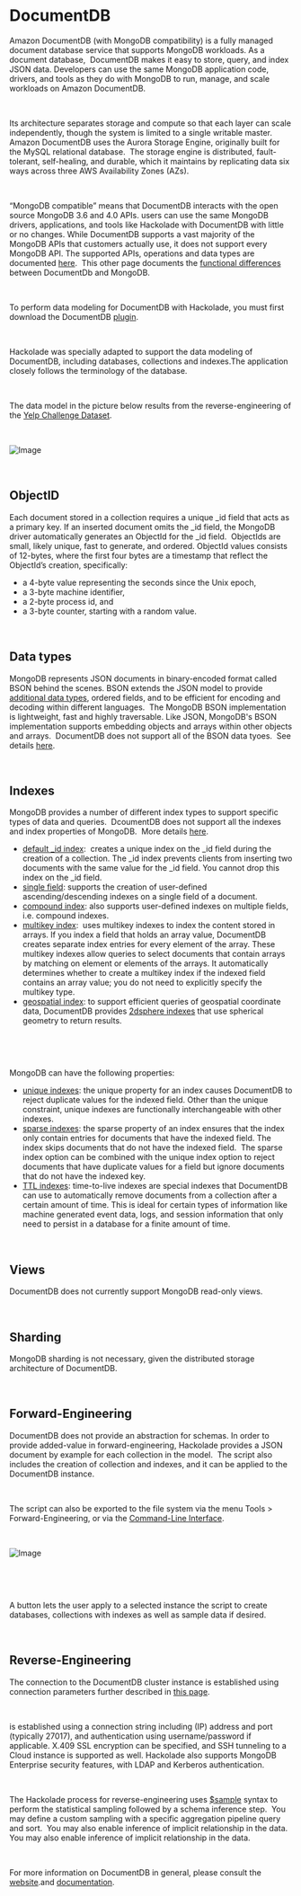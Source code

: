 # DocumentDB

Amazon DocumentDB (with MongoDB compatibility) is a fully managed document database service that supports MongoDB workloads. As a document database,&nbsp; DocumentDB makes it easy to store, query, and index JSON data. Developers can use the same MongoDB application code, drivers, and tools as they do with MongoDB to run, manage, and scale workloads on Amazon DocumentDB.

&nbsp;

Its architecture separates storage and compute so that each layer can scale independently, though the system is limited to a single writable master. Amazon DocumentDB uses the Aurora Storage Engine, originally built for the MySQL relational database.&nbsp; The storage engine is distributed, fault-tolerant, self-healing, and durable, which it maintains by replicating data six ways across three AWS Availability Zones (AZs).&nbsp;

&nbsp;

“MongoDB compatible” means that DocumentDB interacts with the open source MongoDB 3.6 and 4.0 APIs. users can use the same MongoDB drivers, applications, and tools like Hackolade with DocumentDB with little or no changes. While DocumentDB supports a vast majority of the MongoDB APIs that customers actually use, it does not support every MongoDB API. The supported APIs, operations and data types are documented [here](<https://docs.aws.amazon.com/documentdb/latest/developerguide/mongo-apis.html> "target=\"\_blank\"").&nbsp; This other page documents the [functional differences ](<https://docs.aws.amazon.com/documentdb/latest/developerguide/mongo-apis.html> "target=\"\_blank\"")between DocumentDb and MongoDB.

&nbsp;

To perform data modeling for DocumentDB with Hackolade, you must first download the DocumentDB [plugin](<https://hackolade.com/help/DownloadadditionalDBtargetplugin.html> "target=\"\_blank\"").  

&nbsp;

Hackolade was specially adapted to support the data modeling of DocumentDB, including databases, collections and indexes.The application closely follows the terminology of the database.

&nbsp;

The data model in the picture below results from the reverse-engineering of the [Yelp Challenge Dataset](<https://www.kaggle.com/yelp-dataset/yelp-dataset> "target=\"\_blank\"").

&nbsp;

![Image](<lib/DocumentDB%20workspace.png>)

&nbsp;

## ObjectID

Each document stored in a collection requires a unique \_id field that acts as a primary key. If an inserted document omits the \_id field, the MongoDB driver automatically generates an ObjectId for the \_id field.&nbsp; ObjectIds are small, likely unique, fast to generate, and ordered. ObjectId values consists of 12-bytes, where the first four bytes are a timestamp that reflect the ObjectId’s creation, specifically:

* a 4-byte value representing the seconds since the Unix epoch,
* a 3-byte machine identifier,
* a 2-byte process id, and
* a 3-byte counter, starting with a random value.

&nbsp;

## Data types

MongoDB represents JSON documents in binary-encoded format called BSON behind the scenes. BSON extends the JSON model to provide [additional data types](<https://docs.mongodb.com/manual/reference/bson-types/> "target=\"\_blank\""), ordered fields, and to be efficient for encoding and decoding within different languages.&nbsp; The MongoDB BSON implementation is lightweight, fast and highly traversable. Like JSON, MongoDB's BSON implementation supports embedding objects and arrays within other objects and arrays.&nbsp; DocumentDB does not support all of the BSON data tyoes.&nbsp; See details [here](<https://docs.aws.amazon.com/documentdb/latest/developerguide/mongo-apis.html#mongo-apis-data-types> "target=\"\_blank\"").

&nbsp;

## Indexes

MongoDB provides a number of different index types to support specific types of data and queries.&nbsp; DcoumentDB does not support all the indexes and index properties of MongoDB.&nbsp; More details [here](<https://docs.aws.amazon.com/documentdb/latest/developerguide/mongo-apis.html#mongo-apis-index>).

* [default \_id index](<https://docs.mongodb.com/manual/core/document/#document-id-field> "target=\"\_blank\""):&nbsp; creates a unique index on the \_id field during the creation of a collection. The \_id index prevents clients from inserting two documents with the same value for the \_id field. You cannot drop this index on the \_id field.
* [single field](<https://docs.mongodb.com/manual/core/index-single/> "target=\"\_blank\""): supports the creation of user-defined ascending/descending indexes on a single field of a document.
* [compound index](<https://docs.mongodb.com/manual/core/index-compound/> "target=\"\_blank\""): also supports user-defined indexes on multiple fields, i.e. compound indexes.
* [multikey index](<https://docs.mongodb.com/manual/core/index-multikey/> "target=\"\_blank\""):&nbsp; uses multikey indexes to index the content stored in arrays. If you index a field that holds an array value, DocumentDB creates separate index entries for every element of the array. These multikey indexes allow queries to select documents that contain arrays by matching on element or elements of the arrays. It automatically determines whether to create a multikey index if the indexed field contains an array value; you do not need to explicitly specify the multikey type.
* [geospatial index](<https://docs.mongodb.com/manual/core/geospatial-indexes/> "target=\"\_blank\""): to support efficient queries of geospatial coordinate data, DocumentDB provides [2dsphere indexes](<https://docs.mongodb.com/manual/core/2dsphere/> "target=\"\_blank\"") that use spherical geometry to return results.

&nbsp;

&nbsp;

MongoDB can have the following properties:

* [unique indexes](<https://docs.mongodb.com/manual/core/index-unique/> "target=\"\_blank\""): the unique property for an index causes DocumentDB to reject duplicate values for the indexed field. Other than the unique constraint, unique indexes are functionally interchangeable with other indexes.
* [sparse indexes](<https://docs.mongodb.com/manual/core/index-sparse/> "target=\"\_blank\""): the sparse property of an index ensures that the index only contain entries for documents that have the indexed field. The index skips documents that do not have the indexed field.&nbsp; The sparse index option can be combined with the unique index option to reject documents that have duplicate values for a field but ignore documents that do not have the indexed key.
* [TTL indexes](<https://docs.mongodb.com/manual/core/index-ttl/> "target=\"\_blank\""): time-to-live indexes are special indexes that DocumentDB can use to automatically remove documents from a collection after a certain amount of time. This is ideal for certain types of information like machine generated event data, logs, and session information that only need to persist in a database for a finite amount of time.

&nbsp;

## Views

DocumentDB does not currently support MongoDB read-only views.

&nbsp;

## Sharding

MongoDB sharding is not necessary, given the distributed storage architecture of DocumentDB.

&nbsp;

## Forward-Engineering

DocumentDB does not provide an abstraction for schemas. In order to provide added-value in forward-engineering, Hackolade provides a JSON document by example for each collection in the model.&nbsp; The script also includes the creation of collection and indexes, and it can be applied to the DocumentDB instance.&nbsp;

&nbsp;

The script can also be exported to the file system via the menu Tools \> Forward-Engineering, or via the [Command-Line Interface](<CommandLineInterface.md>).

&nbsp;

![Image](<lib/DocumentDB%20forward-engineering.png>)

&nbsp;

&nbsp;

A button lets the user apply to a selected instance the script to create databases, collections with indexes as well as sample data if desired.

&nbsp;

## Reverse-Engineering

The connection to the DocumentDB cluster instance is established using connection parameters further described in [this page](<ConnecttoaDocumentDBinstance.md>).&nbsp;

&nbsp;

is established using a connection string including (IP) address and port (typically 27017), and authentication using username/password if applicable. X.409 SSL encryption can be specified, and SSH tunneling to a Cloud instance is supported as well. Hackolade also supports MongoDB Enterprise security features, with LDAP and Kerberos authentication.

&nbsp;

The Hackolade process for reverse-engineering uses [$sample](<https://docs.mongodb.com/manual/reference/operator/aggregation/sample/> "target=\"\_blank\"") syntax to perform the statistical sampling followed by a schema inference step.&nbsp; You may define a custom sampling with a specific aggregation pipeline query and sort.&nbsp; You may also enable inference of implicit relationship in the data.&nbsp; You may also enable inference of implicit relationship in the data.&nbsp; &nbsp;

&nbsp;

For more information on DocumentDB in general, please consult the [website](<https://aws.amazon.com/documentdb/> "target=\"\_blank\"").and [documentation](<https://docs.aws.amazon.com/documentdb/latest/developerguide/what-is.html> "target=\"\_blank\"").
